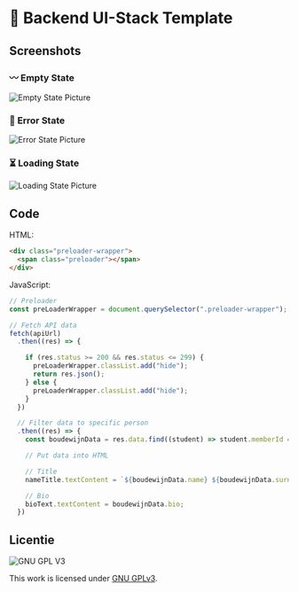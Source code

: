 # 🚀  Backend UI-Stack Template

## Screenshots
### 〰️ Empty State
![Empty State Picture]()

### 🚫 Error State
![Error State Picture]()

### ⏳ Loading State
![Loading State Picture]()


## Code 
HTML:
```html
<div class="preloader-wrapper">
  <span class="preloader"></span>
</div>
```

JavaScript:
```javascript
// Preloader
const preLoaderWrapper = document.querySelector(".preloader-wrapper");

// Fetch API data
fetch(apiUrl)
  .then((res) => {

    if (res.status >= 200 && res.status <= 299) {
      preLoaderWrapper.classList.add("hide");
      return res.json();
    } else {
      preLoaderWrapper.classList.add("hide");
    }
  })

  // Filter data to specific person
  .then((res) => {
    const boudewijnData = res.data.find((student) => student.memberId === 18);

    // Put data into HTML

    // Title
    nameTitle.textContent = `${boudewijnData.name} ${boudewijnData.surname}`;

    // Bio
    bioText.textContent = boudewijnData.bio;
  })
```


  
## Licentie

![GNU GPL V3](https://www.gnu.org/graphics/gplv3-127x51.png)

This work is licensed under [GNU GPLv3](./LICENSE).
